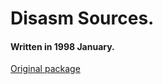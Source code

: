 # Disasm Sources.

#### Written in 1998 January.

[Original package](https://defacto2.net/f/aa25293)
